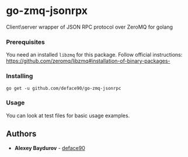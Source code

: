 # go-zmq-jsonrpx

Client\server wrapper of JSON RPC protocol over ZeroMQ for golang

### Prerequisites

You need an installed `libzmq` for this package. Follow official instructions: https://github.com/zeromq/libzmq#installation-of-binary-packages-

### Installing

```
go get -u github.com/deface90/go-zmq-jsonrpc
```

### Usage

You can look at test files for basic usage examples.

## Authors

* **Alexey Baydurov** - [deface90](https://github.com/deface90)
